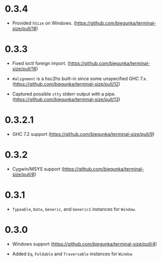 0.3.4
=====

  * Provided `hSize` on Windows. (https://github.com/biegunka/terminal-size/pull/18)

0.3.3
=====

  * Fixed ioctl foreign import. (https://github.com/biegunka/terminal-size/pull/16)

  * `#alignment` is a hsc2hs built-in since some unspecified GHC 7.x. (https://github.com/biegunka/terminal-size/pull/12)

  * Captured possible `stty` stderr output with a pipe. (https://github.com/biegunka/terminal-size/pull/13)


0.3.2.1
=======

  * GHC 7.2 support (https://github.com/biegunka/terminal-size/pull/9)

0.3.2
=====

  * Cygwin/MSYS support (https://github.com/biegunka/terminal-size/pull/8)

0.3.1
=====

  * `Typeable`, `Data`, `Generic`, and `Generic1` instances for `Window`.

0.3.0
=====

  * Windows support (https://github.com/biegunka/terminal-size/pull/4)

  * Added `Eq`, `Foldable` and `Traversable` instances for `Window`
